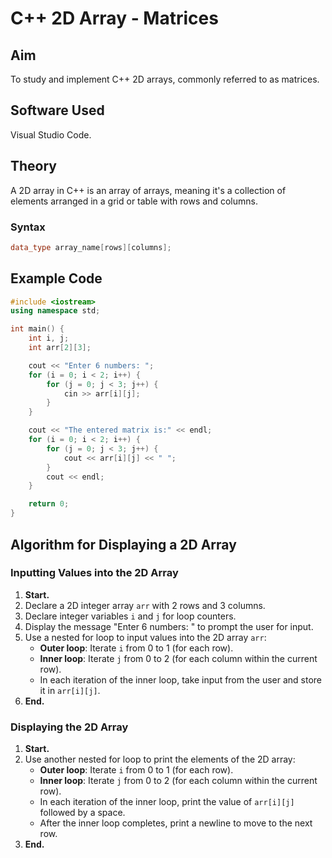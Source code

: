 # C++ 2D Array - Matrices

## Aim
To study and implement C++ 2D arrays, commonly referred to as matrices.

## Software Used
Visual Studio Code.

## Theory
A 2D array in C++ is an array of arrays, meaning it's a collection of elements arranged in a grid or table with rows and columns.

### Syntax
```cpp
data_type array_name[rows][columns];
```

## Example Code
```cpp
#include <iostream>
using namespace std;

int main() {
    int i, j;
    int arr[2][3];

    cout << "Enter 6 numbers: ";
    for (i = 0; i < 2; i++) {
        for (j = 0; j < 3; j++) {
            cin >> arr[i][j];
        }
    }

    cout << "The entered matrix is:" << endl;
    for (i = 0; i < 2; i++) {
        for (j = 0; j < 3; j++) {
            cout << arr[i][j] << " ";
        }
        cout << endl;
    }

    return 0;
}
```

## Algorithm for Displaying a 2D Array

### Inputting Values into the 2D Array
1. **Start.**
2. Declare a 2D integer array `arr` with 2 rows and 3 columns.
3. Declare integer variables `i` and `j` for loop counters.
4. Display the message "Enter 6 numbers: " to prompt the user for input.
5. Use a nested for loop to input values into the 2D array `arr`:
   - **Outer loop**: Iterate `i` from 0 to 1 (for each row).
   - **Inner loop**: Iterate `j` from 0 to 2 (for each column within the current row).
   - In each iteration of the inner loop, take input from the user and store it in `arr[i][j]`.
6. **End.**

### Displaying the 2D Array
1. **Start.**
2. Use another nested for loop to print the elements of the 2D array:
   - **Outer loop**: Iterate `i` from 0 to 1 (for each row).
   - **Inner loop**: Iterate `j` from 0 to 2 (for each column within the current row).
   - In each iteration of the inner loop, print the value of `arr[i][j]` followed by a space.
   - After the inner loop completes, print a newline to move to the next row.
3. **End.**
